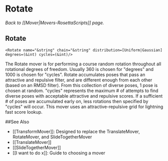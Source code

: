 # Rotate
*Back to [[Mover|Movers-RosettaScripts]] page.*
## Rotate

```
<Rotate name="&string" chain="&string" distribution=[Uniform|Gaussian] degrees=(&int) cycles=(&int)/>
```

The Rotate mover is for performing a course random rotation throughout all rotational degrees of freedom. Usually 360 is chosen for "degrees" and 1000 is chosen for "cycles". Rotate accumulates poses that pass an attractive and repulsive filter, and are different enough from each other (based on an RMSD filter). From this collection of diverse poses, 1 pose is chosen at random. "cycles" represents the maximum \# of attempts to find diverse poses with acceptable attractive and repulsive scores. If a sufficient \# of poses are accumulated early on, less rotations then specified by "cycles" will occur. This mover uses an attractive-repulsive grid for lightning fast score lookup.


##See Also

* [[TransformMover]]: Designed to replace the TranslateMover, RotateMover, and SlideTogetherMover
* [[TranslateMover]]
* [[SlideTogetherMover]]
* [[I want to do x]]: Guide to choosing a mover

